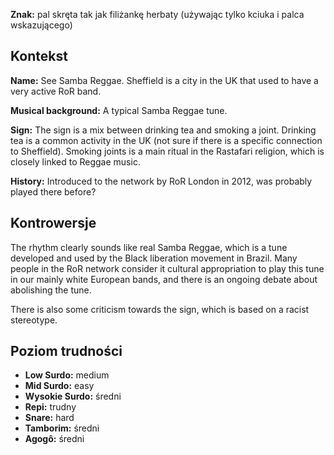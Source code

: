 **Znak:** pal skręta tak jak filiżankę herbaty (używając tylko kciuka i palca
wskazującego)

## Kontekst

**Name:** See Samba Reggae. Sheffield is a city in the UK that used to have a
very active RoR band.

**Musical background:** A typical Samba Reggae tune.

**Sign:** The sign is a mix between drinking tea and smoking a joint. Drinking
tea is a common activity in the UK (not sure if there is a specific connection
to Sheffield). Smoking joints is a main ritual in the Rastafari religion, which
is closely linked to Reggae music.

**History:** Introduced to the network by RoR London in 2012, was probably
played there before?

## Kontrowersje

The rhythm clearly sounds like real Samba Reggae, which is a tune developed and
used by the Black liberation movement in Brazil. Many people in the RoR network
consider it cultural appropriation to play this tune in our mainly white
European bands, and there is an ongoing debate about abolishing the tune.

There is also some criticism towards the sign, which is based on a racist
stereotype.

## Poziom trudności

* **Low Surdo:** medium
* **Mid Surdo:** easy
* **Wysokie Surdo:** średni
* **Repi:** trudny
* **Snare:** hard
* **Tamborim:** średni
* **Agogô:** średni
